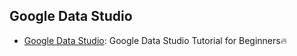 ## Google Data Studio

- [Google Data Studio](https://youtu.be/1qGsjmmHiu8): Google Data Studio Tutorial for Beginners🔥
